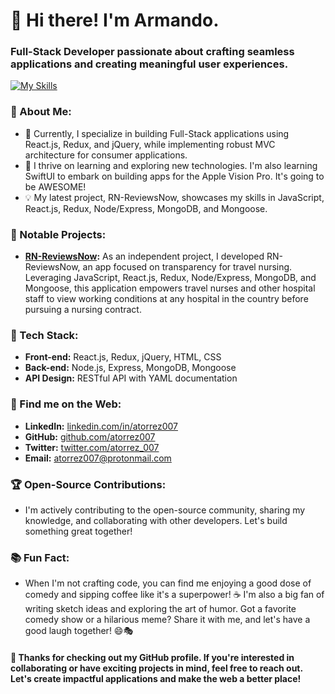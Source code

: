 # 👋 Hi there! I'm Armando.
###  Full-Stack Developer passionate about crafting seamless applications and creating meaningful user experiences.

[![My Skills](https://skillicons.dev/icons?i=nextjs,react,redux,nodejs,express,postman,mongodb,html,css,tailwind,swift)](#)


### 🚀 About Me:
- 🔭 Currently, I specialize in building Full-Stack applications using React.js, Redux, and jQuery, while implementing robust MVC architecture for consumer applications.
- 🌱 I thrive on learning and exploring new technologies. I'm also learning SwiftUI to embark on building apps for the Apple Vision Pro. It's going to be AWESOME!
- 💡 My latest project, RN-ReviewsNow, showcases my skills in JavaScript, React.js, Redux, Node/Express, MongoDB, and Mongoose.

### 💼 Notable Projects:
- **[RN-ReviewsNow](https://github.com/atorrez007/rn-front-end):**  As an independent project, I developed RN-ReviewsNow, an app focused on transparency for travel nursing. Leveraging JavaScript, React.js, Redux, Node/Express, MongoDB, and Mongoose, this application empowers travel nurses and other hospital staff to view working conditions at any hospital in the country before pursuing a nursing contract.

### 🔧 Tech Stack:
- **Front-end:** React.js, Redux, jQuery, HTML, CSS
- **Back-end:** Node.js, Express, MongoDB, Mongoose
- **API Design:** RESTful API with YAML documentation

### 🤖 Find me on the Web:
- **LinkedIn:** [linkedin.com/in/atorrez007](https://www.linkedin.com/in/atorrez007)
- **GitHub:** [github.com/atorrez007](https://www.github.com/atorrez007)
- **Twitter:** [twitter.com/atorrez_007](https://www.twitter.com/@atorrez_007)
- **Email:** [atorrez007@protonmail.com](mailto:atorrez007@protonmail.com)

### 🏆 Open-Source Contributions:
- I'm actively contributing to the open-source community, sharing my knowledge, and collaborating with other developers. Let's build something great together!

### 📚 Fun Fact:
- When I'm not crafting code, you can find me enjoying a good dose of comedy and sipping coffee like it's a superpower! ☕ 
I'm also a big fan of writing sketch ideas and exploring the art of humor. Got a favorite comedy show or a hilarious meme? Share it with me, and let's have a good laugh together! 😄🎭

#### 🙏 Thanks for checking out my GitHub profile. If you're interested in collaborating or have exciting projects in mind, feel free to reach out. Let's create impactful applications and make the web a better place!

